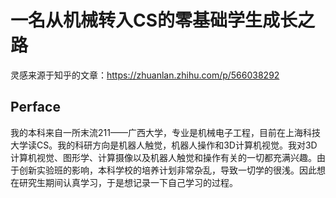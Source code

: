 # 一名从机械转入CS的零基础学生成长之路

灵感来源于知乎的文章：https://zhuanlan.zhihu.com/p/566038292

## Perface
我的本科来自一所末流211——广西大学，专业是机械电子工程，目前在上海科技大学读CS。我的科研方向是机器人触觉，机器人操作和3D计算机视觉。我对3D计算机视觉、图形学、计算摄像以及机器人触觉和操作有关的一切都充满兴趣。由于创新实验班的影响，本科学校的培养计划非常杂乱，导致一切学的很浅。因此想在研究生期间认真学习，于是想记录一下自己学习的过程。
